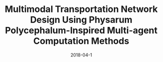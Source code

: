 ---
title:  "Multimodal Transportation Network Design Using Physarum Polycephalum-Inspired Multi-agent Computation Methods"
publication: "main"
authors: "**Rishi Vanukuru** and Nagendra R. Velaga. 2018"
year: "2018"
date: 2018-04-1
venue: "International Conference on the Applications of Evolutionary Computation (pp. 105-116). Springer, Cham."
PDF: /assets/documents/papers/evoapps2018.pdf
website: "https://sites.google.com/uci.edu/socialpresence-chi22workshop/program"
header:
    teaser: /assets/img/publications/evoapps2018.jpg
layout: publications    
---